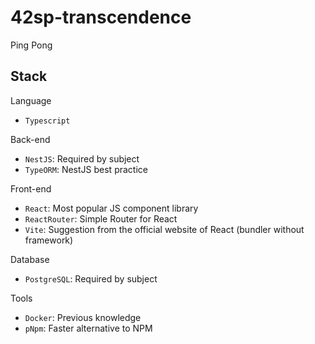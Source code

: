 # 42sp-transcendence

Ping Pong

## Stack

Language

- `Typescript`

Back-end

- `NestJS`: Required by subject
- `TypeORM`: NestJS best practice

Front-end

- `React`: Most popular JS component library
- `ReactRouter`: Simple Router for React
- `Vite`: Suggestion from the official website of React (bundler without framework)

Database

- `PostgreSQL`: Required by subject

Tools

- `Docker`: Previous knowledge
- `pNpm`: Faster alternative to NPM
